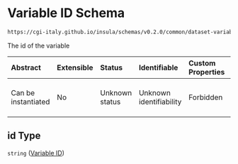 # Variable ID Schema

```txt
https://cgi-italy.github.io/insula/schemas/v0.2.0/common/dataset-variable.schema.json#/properties/id
```

The id of the variable

| Abstract            | Extensible | Status         | Identifiable            | Custom Properties | Additional Properties | Access Restrictions | Defined In                                                                                           |
| :------------------ | :--------- | :------------- | :---------------------- | :---------------- | :-------------------- | :------------------ | :--------------------------------------------------------------------------------------------------- |
| Can be instantiated | No         | Unknown status | Unknown identifiability | Forbidden         | Allowed               | none                | [dataset-variable.schema.json\*] (schemas/common/dataset-variable.schema.json) |

## id Type

`string` ([Variable ID](dataset-variable-properties-variable-id.md))
